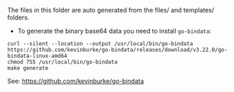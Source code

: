 The files in this folder are auto generated from the files/ and templates/ folders.

- To generate the binary base64 data you need to install `go-bindata`:

```shell
curl --silent --location --output /usr/local/bin/go-bindata https://github.com/kevinburke/go-bindata/releases/download/v3.22.0/go-bindata-linux-amd64
chmod 755 /usr/local/bin/go-bindata
make generate
```

See: https://github.com/kevinburke/go-bindata
